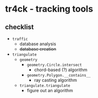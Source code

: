 # tr4ck - tracking tools

## checklist
- `traffic`
  - database analysis
  - ~~database creation~~
- `triangulate`
  - `geometry`
    - `geometry.Circle.intersect`
      - chord-based (?) algorithm
    - `geometry.Polygon.__contains__`
      - ray casting algorithm
  - `triangulate.triangulate`
    - figure out an algorithm
